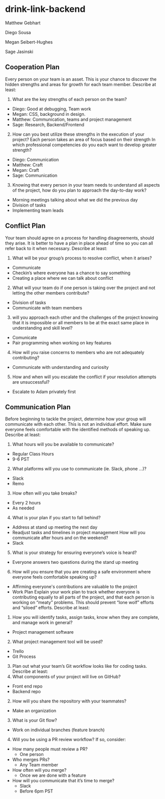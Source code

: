 # drink-link-backend
Matthew Gebhart

Diego Sousa

Megan Seibert-Hughes

Sage Jasinski

## Cooperation Plan
Every person on your team is an asset. This is your chance to discover the hidden strengths and areas for growth for each team member.
Describe at least:
1. What are the key strengths of each person on the team?
  - Diego: Good at debugging, Team work
  - Megan: CSS, background in design.
  - Matthew: Communication, teams and project management
  - Sage: Research, Backend/Frontend
2. How can you best utilize these strengths in the execution of your project?
Each person takes an area of focus based on their strength
In which professional competencies do you each want to develop greater strength?
  - Diego: Communication
  - Matthew: Craft
  - Megan: Craft
  - Sage: Communication
3. Knowing that every person in your team needs to understand all aspects of the project, how do you plan to approach the day-to-day work?
  - Morning meetings talking about what we did the previous day
  - Division of tasks
  - Implementing team leads
## Conflict Plan
Your team should agree on a process for handling disagreements, should they arise. It is better to have a plan in place ahead of time so you can all refer back to it when necessary.
Describe at least:
1. What will be your group’s process to resolve conflict, when it arises?
  - Communicate
  - Checkin’s where everyone has a chance to say something
  - Creating a place where we can talk about conflict
2. What will your team do if one person is taking over the project and not letting the other members contribute?
  - Division of tasks
  - Communicate with team members
3.  will you approach each other and the challenges of the project knowing that it is impossible or all members to be at the exact same place in understanding and skill level?
  - Comunicate
  - Pair programming when working on key features 
4. How will you raise concerns to members who are not adequately contributing?
  - Communicate with understanding and curiosity
5. How and when will you escalate the conflict if your resolution attempts are unsuccessful?
  - Escalate to Adam privately first
## Communication Plan
Before beginning to tackle the project, determine how your group will communicate with each other. This is not an individual effort. Make sure everyone feels comfortable with the identified methods of speaking up.
Describe at least:
1. What hours will you be available to communicate?
  - Regular Class Hours
  - 9-6 PST
2. What platforms will you use to communicate (ie. Slack, phone …)?
  - Slack
  - Remo
3. How often will you take breaks?
  - Every 2 hours
  - As needed
4. What is your plan if you start to fall behind?
  - Address at stand up meeting the next day
  - Readjust tasks and timelines in project management
How will you communicate after hours and on the weekend?
  - Slack
5. What is your strategy for ensuring everyone’s voice is heard?
  - Everyone answers two questions during the stand up meeting
6. How will you ensure that you are creating a safe environment where everyone feels comfortable speaking up?
  - Affirming everyone's contributions are valuable to the project
  - Work Plan
Explain your work plan to track whether everyone is contributing equally to all parts of the project, and that each person is working on “meaty” problems. This should prevent “lone wolf” efforts and “siloed” efforts.
Describe at least:
1. How you will identify tasks, assign tasks, know when they are complete, and manage work in general?
  - Project management software
2. What project management tool will be used?
  - Trello
  - Git Process
3. Plan out what your team’s Git workflow looks like for coding tasks.
Describe at least:
1. What components of your project will live on GitHub?
  - Front end repo
  - Backend repo
2. How will you share the repository with your teammates?
  - Make an organization
3. What is your Git flow?
  - Work on individual branches (feature branch)
4. Will you be using a PR review workflow? If so, consider:
  - How many people must review a PR?
    - One person
  - Who merges PRs?
    - Any Team member
  - How often will you merge?
    - Once we are done with a feature
  - How will you communicate that it’s time to merge?
    - Slack
    - Before 6pm PST
